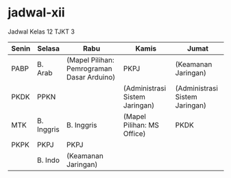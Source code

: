 # jadwal-xii
Jadwal Kelas 12 TJKT 3

| Senin         | Selasa       | Rabu                                    | Kamis                                      | Jumat                               |
|---------------|--------------|-----------------------------------------|--------------------------------------------|-------------------------------------|
| PABP          | B. Arab      | (Mapel Pilihan: Pemrograman Dasar Arduino) | PKPJ                                       | (Keamanan Jaringan)                 |
| PKDK          | PPKN         |                                         | (Administrasi Sistem Jaringan)             | (Administrasi Sistem Jaringan)      |
| MTK           | B. Inggris   | B. Inggris                              | (Mapel Pilihan: MS Office)                 | PKDK                                |
| PKPK          | PKPJ         | PKPJ                                    |                                            |                                     |
|               | B. Indo      | (Keamanan Jaringan)                     |                                            |                                     |
